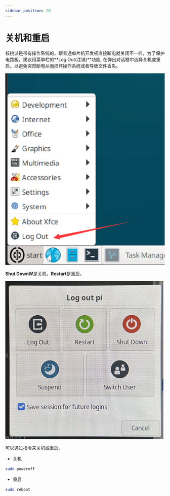 ```yaml
---
sidebar_position: 20
---
```


# 关机和重启

核桃派是带有操作系统的，跟普通单片机开发板直接断电就关闭不一样，为了保护电路板，建议用菜单栏的**Log Out(注销)**功能, 在弹出对话框中选择关机或重启。以避免突然断电从而损坏操作系统或者导致文件丢失。

![log_out1](./img/log_out/log_out1.png)

**Shut DownW**是关机，**Restart**是重启。

![log_out2](./img/log_out/log_out2.png)

可以通过指令来关机或重启。
- 关机
```bash
sudo poweroff
```

- 重启
```bash
sudo reboot
```